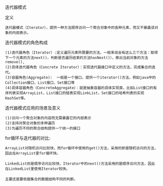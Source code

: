 迭代器模式

定义

    迭代器模式（Iterator），提供一种方法顺序访问一个聚合对象中的各种元素，而又不暴露该对象的内部表示。

迭代器模式的角色构成

    (1)迭代器角色（Iterator）:定义遍历元素所需要的方法，一般来说会有这么三个方法：取得下一个元素的方法next()，判断是否遍历结束的方法hasNext()），移出当前对象的方法remove(),
    (2)具体迭代器角色（Concrete Iterator）：实现迭代器接口中定义的方法，完成集合的迭代。
    (3)容器角色(Aggregate):  一般是一个接口，提供一个iterator()方法，例如java中的Collection接口，List接口，Set接口等
    (4)具体容器角色（ConcreteAggregate）：就是抽象容器的具体实现类，比如List接口的有序列表实现ArrayList，List接口的链表实现LinkList，Set接口的哈希列表的实现HashSet等。

迭代器模式应用的场景及意义

    (1)访问一个聚合对象的内容而无需暴露它的内部表示    
    (2)支持对聚合对象的多种遍历
    (3)为遍历不同的聚合结构提供一个统一的接口

for循环与迭代器的对比:

    ArrayList对随机访问比较快，而for循环中使用的get()方法，采用的即是随机访问的方法，因此在ArrayList里for循环快。
    　　
    LinkedList则是顺序访问比较快，Iterator中的next()方法采用的是顺序访问方法，因此在LinkedList里使用Iterator较快。
    　　
    主要还是要依据集合的数据结构不同的判断。


